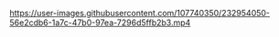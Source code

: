 

https://user-images.githubusercontent.com/107740350/232954050-56e2cdb6-1a7c-47b0-97ea-7296d5ffb2b3.mp4

